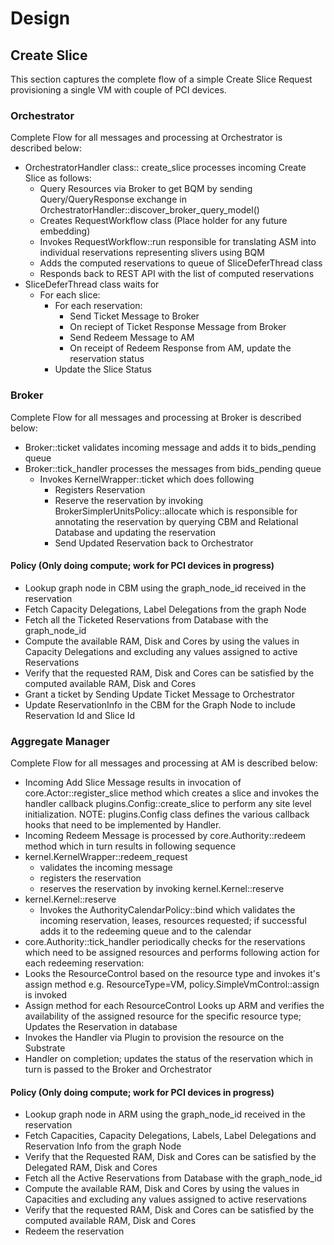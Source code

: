 # Design
## Create Slice
This section captures the complete flow of a simple Create Slice Request provisioning a single VM with couple of PCI 
devices.
### Orchestrator
Complete Flow for all messages and processing at Orchestrator is described below:
- OrchestratorHandler class:: create_slice processes incoming Create Slice as follows:
  - Query Resources via Broker to get BQM by sending Query/QueryResponse exchange in OrchestratorHandler::discover_broker_query_model()
  - Creates RequestWorkflow class (Place holder for any future embedding)
  - Invokes RequestWorkflow::run responsible for translating ASM into individual reservations representing slivers using BQM
  - Adds the computed reservations to queue of SliceDeferThread class
  - Responds back to REST API with the list of computed reservations 
- SliceDeferThread class waits for
  - For each slice:
    - For each reservation:
      - Send Ticket Message to Broker
      - On reciept of Ticket Response Message from Broker
      - Send Redeem Message to AM
      - On receipt of Redeem Response from AM, update the reservation status
    - Update the Slice Status
### Broker
Complete Flow for all messages and processing at Broker is described below:
- Broker::ticket validates incoming message and adds it to bids_pending queue
- Broker::tick_handler processes the messages from bids_pending queue
  - Invokes KernelWrapper::ticket which does following
    - Registers Reservation
    - Reserve the reservation by invoking BrokerSimplerUnitsPolicy::allocate which is responsible for annotating 
    the reservation by querying CBM and Relational Database and updating the reservation
    - Send Updated Reservation back to Orchestrator  
#### Policy (Only doing compute; work for PCI devices in progress)
- Lookup graph node in CBM using the graph_node_id received in the reservation
- Fetch Capacity Delegations, Label Delegations from the graph Node
- Fetch all the Ticketed Reservations from Database with the graph_node_id
- Compute the available RAM, Disk and Cores by using the values in Capacity Delegations and excluding any values assigned to active Reservations
- Verify that the requested RAM, Disk and Cores can be satisfied by the computed available RAM, Disk and Cores
- Grant a ticket by Sending Update Ticket Message to Orchestrator
- Update ReservationInfo in the CBM for the Graph Node to include Reservation Id and Slice Id
### Aggregate Manager
Complete Flow for all messages and processing at AM is described below:
- Incoming Add Slice Message results in invocation of core.Actor::register_slice method which creates a slice and 
invokes the handler callback plugins.Config::create_slice to perform any site level initialization. 
NOTE: plugins.Config class defines the various callback hooks that need to be implemented by Handler. 
- Incoming Redeem Message is processed by core.Authority::redeem method which in turn results in following sequence 
- kernel.KernelWrapper::redeem_request
  - validates the incoming message
  - registers the reservation
  - reserves the reservation by invoking kernel.Kernel::reserve
- kernel.Kernel::reserve
  - Invokes the AuthorityCalendarPolicy::bind which validates the incoming reservation, leases, resources 
    requested; if successful adds it to the redeeming queue and to the calendar
- core.Authority::tick_handler periodically checks for the reservations which need to be assigned resources and performs 
following action for each redeeming reservation:
- Looks the ResourceControl based on the resource type and invokes it's assign method
  e.g. ResourceType=VM, policy.SimpleVmControl::assign is invoked
- Assign method for each ResourceControl Looks up ARM and verifies the availability of the assigned resource
  for the specific resource type; Updates the Reservation in database
- Invokes the Handler via Plugin to provision the resource on the Substrate
- Handler on completion; updates the status of the reservation which in turn is passed to the Broker and Orchestrator
#### Policy (Only doing compute; work for PCI devices in progress)
- Lookup graph node in ARM using the graph_node_id received in the reservation
- Fetch Capacities, Capacity Delegations, Labels, Label Delegations and Reservation Info from the graph Node
- Verify that the Requested RAM, Disk and Cores can be satisfied by the Delegated RAM, Disk and Cores
- Fetch all the Active Reservations from Database with the graph_node_id
- Compute the available RAM, Disk and Cores by using the values in Capacities and excluding any values assigned to active reservations
- Verify that the requested RAM, Disk and Cores can be satisfied by the computed available RAM, Disk and Cores
- Redeem the reservation
